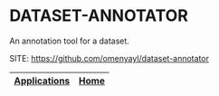 # DATASET-ANNOTATOR
 
 An annotation tool for a dataset.
 
 SITE: https://github.com/omenyayl/dataset-annotator

 | [Applications](https://portable-linux-apps.github.io/apps.html) | [Home](https://portable-linux-apps.github.io)
 | --- | --- |
